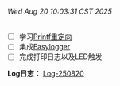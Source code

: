 

###### Wed Aug 20 10:03:31 CST 2025
- [ ] 学习[Printf重定向](https://github.com/mpaland/printf)
- [ ] 集成[Easylogger](https://github.com/armink/EasyLogger)
- [ ] 完成打印日志以及LED触发

**Log日志：**
[Log-250820](/Log/250820.md)